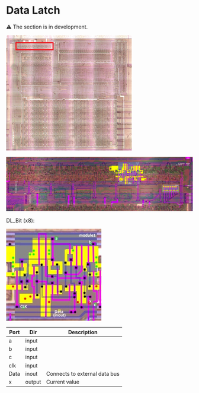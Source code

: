 # Data Latch

:warning: The section is in development.

![locator_datalatch](/imgstore/locator_datalatch.png)

![datalatch](/imgstore/datalatch.jpg)

DL_Bit (x8):

![module1](/imgstore/modules/module1.jpg)

|Port|Dir|Description|
|---|---|---|
|a|input| |
|b|input| |
|c|input| |
|clk|input| |
|Data|inout|Connects to external data bus|
|x|output|Current value|
